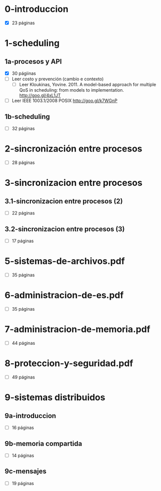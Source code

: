 # 0-introduccion
- [X] 23 páginas

# 1-scheduling
## 1a-procesos y API
- [X] 30 págiinas
- [ ] Leer costo y prevención (cambio e contexto)
    - [ ] Leer Kloukinas, Yovine. 2011. A model-based approach for multiple QoS in scheduling: from models to implementation. http://goo.gl/4xL1JT
- [ ] Leer IEEE 1003.1/2008 POSIX http://goo.gl/k7WGnP
## 1b-scheduling
- [ ] 32 páginas

# 2-sincronización entre procesos
- [ ] 28 páginas

# 3-sincronizacion entre procesos
## 3.1-sincronizacion entre procesos (2)
- [ ] 22 páginas
## 3.2-sincronizacion entre procesos (3)
- [ ] 17 páginas

# 5-sistemas-de-archivos.pdf
- [ ] 35 páginas

# 6-administracion-de-es.pdf
- [ ] 35 páginas

# 7-administracion-de-memoria.pdf
- [ ] 44 páginas

# 8-proteccion-y-seguridad.pdf
- [ ] 49 páginas

# 9-sistemas distribuidos
## 9a-introduccion
- [ ] 16 páginas
## 9b-memoria compartida
- [ ] 14 páginas
## 9c-mensajes
- [ ] 19 páginas